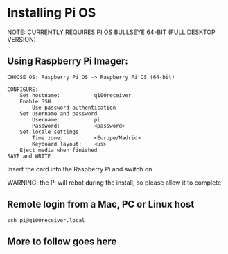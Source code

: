 # Installing Pi OS

NOTE: CURRENTLY REQUIRES PI OS BULLSEYE 64-BIT (FULL DESKTOP VERSION)

## Using Raspberry Pi Imager:

```
CHOOSE OS: Raspberry Pi OS -> Raspberry Pi OS (64-bit)

CONFIGURE:
	Set hostname:			q100receiver
	Enable SSH
		Use password authentication
	Set username and password
		Username:			pi
		Password: 			<password>
	Set locale settings
		Time zone:			<Europe/Madrid>
		Keyboard layout:	<us>
	Eject media when finished
SAVE and WRITE
```

Insert the card into the Raspberry Pi and switch on

WARNING: the Pi will rebot during the install, so please allow it to complete

## Remote login from a Mac, PC or Linux host

```
ssh pi@q100receiver.local
```

## More to follow goes here
